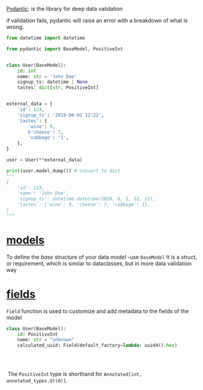 [Pydantic](https://docs.pydantic.dev/latest/): is the library for deep data validation

if validation fails, pydantic will raise an error with a breakdown of what is wrong.

```python
from datetime import datetime

from pydantic import BaseModel, PositiveInt


class User(BaseModel):
    id: int  
    name: str = 'John Doe'  
    signup_ts: datetime | None  
    tastes: dict[str, PositiveInt]  


external_data = {
    'id': 123,
    'signup_ts': '2019-06-01 12:22',  
    'tastes': {
        'wine': 9,
        b'cheese': 7,  
        'cabbage': '1',  
    },
}

user = User(**external_data)

print(user.model_dump()) # convert to dict
"""
{
    'id': 123,
    'name': 'John Doe',
    'signup_ts': datetime.datetime(2019, 6, 1, 12, 22),
    'tastes': {'wine': 9, 'cheese': 7, 'cabbage': 1},
}
"""

```

# [models](https://docs.pydantic.dev/latest/concepts/models/)
To define the *base* structure of your data *model* -use `BaseModel`
It is a struct, or requirement, which is similar to dataclasses, but in more data validation way
# [fields](https://docs.pydantic.dev/latest/concepts/fields/#default-values)
`Field` function is used to customize and add metadata to the fields of the model

```python
class User(BaseModel):
	id: PositiveInt
	name: str = "unknown"
	calculated_uuid: Field(default_factory=lambda: uuid4().hex)
	
	
	
```
 The `PositiveInt` type is shorthand for `Annotated[int, annotated_types.Gt(0)]`.
 